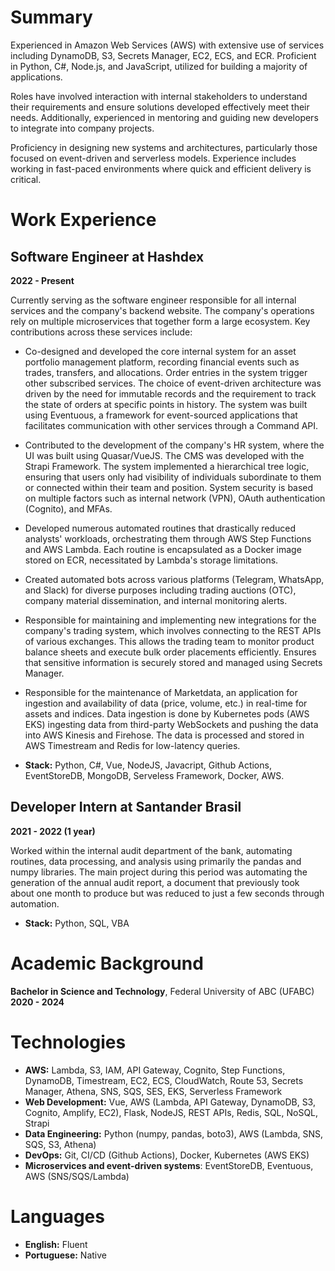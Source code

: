 # Summary
Experienced in Amazon Web Services (AWS) with extensive use of services including DynamoDB, S3, Secrets Manager, EC2, ECS, and ECR. Proficient in Python, C#, Node.js, and JavaScript, utilized for building a majority of applications.

Roles have involved interaction with internal stakeholders to understand their requirements and ensure solutions developed effectively meet their needs. Additionally, experienced in mentoring and guiding new developers to integrate into company projects.

Proficiency in designing new systems and architectures, particularly those focused on event-driven and serverless models. Experience includes working in fast-paced environments where quick and efficient delivery is critical.

# Work Experience

## Software Engineer at Hashdex
**2022 - Present**

Currently serving as the software engineer responsible for all internal services and the company's backend website. The company's operations rely on multiple microservices that together form a large ecosystem. Key contributions across these services include:

- Co-designed and developed the core internal system for an asset portfolio management platform, recording financial events such as trades, transfers, and allocations. Order entries in the system trigger other subscribed services. The choice of event-driven architecture was driven by the need for immutable records and the requirement to track the state of orders at specific points in history. The system was built using Eventuous, a framework for event-sourced applications that facilitates communication with other services through a Command API.
  
- Contributed to the development of the company's HR system, where the UI was built using Quasar/VueJS. The CMS was developed with the Strapi Framework. The system implemented a hierarchical tree logic, ensuring that users only had visibility of individuals subordinate to them or connected within their team and position. System security is based on multiple factors such as internal network (VPN), OAuth authentication (Cognito), and MFAs.

- Developed numerous automated routines that drastically reduced analysts' workloads, orchestrating them through AWS Step Functions and AWS Lambda. Each routine is encapsulated as a Docker image stored on ECR, necessitated by Lambda's storage limitations.

- Created automated bots across various platforms (Telegram, WhatsApp, and Slack) for diverse purposes including trading auctions (OTC), company material dissemination, and internal monitoring alerts.

- Responsible for maintaining and implementing new integrations for the company's trading system, which involves connecting to the REST APIs of various exchanges. This allows the trading team to monitor product balance sheets and execute bulk order placements efficiently. Ensures that sensitive information is securely stored and managed using Secrets Manager.

- Responsible for the maintenance of Marketdata, an application for ingestion and availability of data (price, volume, etc.) in real-time for assets and indices. Data ingestion is done by Kubernetes pods (AWS EKS) ingesting data from third-party WebSockets and pushing the data into AWS Kinesis and Firehose. The data is processed and stored in AWS Timestream and Redis for low-latency queries.

- **Stack:**  Python, C#, Vue, NodeJS, Javacript, Github Actions, EventStoreDB, MongoDB, Serveless Framework, Docker, AWS.
  
## Developer Intern at Santander Brasil
**2021 - 2022 (1 year)**

Worked within the internal audit department of the bank, automating routines, data processing, and analysis using primarily the pandas and numpy libraries. The main project during this period was automating the generation of the annual audit report, a document that previously took about one month to produce but was reduced to just a few seconds through automation.
  - **Stack:** Python, SQL, VBA

# Academic Background
**Bachelor in Science and Technology**, Federal University of ABC (UFABC)  
**2020 - 2024**

# Technologies
- **AWS:** Lambda, S3, IAM, API Gateway, Cognito, Step Functions, DynamoDB, Timestream, EC2, ECS, CloudWatch, Route 53, Secrets Manager, Athena, SNS, SQS, SES, EKS, Serverless Framework
- **Web Development:** Vue, AWS (Lambda, API Gateway, DynamoDB, S3, Cognito, Amplify, EC2), Flask, NodeJS, REST APIs, Redis, SQL, NoSQL, Strapi
- **Data Engineering:** Python (numpy, pandas, boto3), AWS (Lambda, SNS, SQS, S3, Athena)
- **DevOps:** Git, CI/CD (Github Actions), Docker, Kubernetes (AWS EKS)
- **Microservices and event-driven systems**: EventStoreDB, Eventuous, AWS (SNS/SQS/Lambda)

# Languages
- **English:** Fluent
- **Portuguese:** Native

